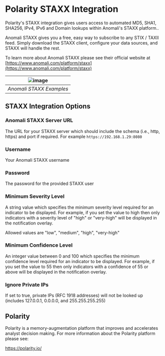 # Polarity STAXX Integration

Polarity's STAXX integration gives users access to automated MD5, SHA1, SHA256, IPv4, IPv6 and Domain lookups within Anomali's STAXX platform..

Anomali STAXX gives you a free, easy way to subscribe to any STIX / TAXII feed. Simply download the STAXX client, configure your data sources, and STAXX will handle the rest.

To learn more about Anomali STAXX please see their official website at [https://www.anomali.com/platform/staxx](https://www.anomali.com/platform/staxx)


| ![image](https://user-images.githubusercontent.com/306319/28879739-eda4e1ba-7770-11e7-9891-c520231a8a24.png)  |
|---|
|*Anomali STAXX Examples* |

## STAXX Integration Options

### Anomali STAXX Server URL

The URL for your STAXX server which should include the schema (i.e., http, https) and port if required.  For example `https://192.168.1.29:8080`

### Username

Your Anomali STAXX username

### Password

The password for the provided STAXX user

### Minimum Severity Level

A string value which specifies the minimum severity level required for an indicator to be displayed.   For example, if you set the value to high then only indicators with a severity level of "high" or "very-high" will be displayed in the notification overlay.

Allowed values are "low", "medium", "high", "very-high"

### Minimum Confidence Level

An integer value between 0 and 100 which specifies the minimum confidence level required for an indicator to be displayed.   For example, if you set the value to 55 then only indicators with a confidence of 55 or above will be displayed in the notification overlay.

### Ignore Private IPs

If set to true, private IPs (RFC 1918 addresses) will not be looked up (includes 127.0.0.1, 0.0.0.0, and 255.255.255.255)

## Polarity

Polarity is a memory-augmentation platform that improves and accelerates analyst decision making.  For more information about the Polarity platform please see: 

https://polarity.io/
